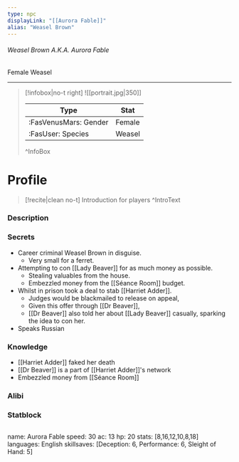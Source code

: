 ```yaml
---
type: npc
displayLink: "[[Aurora Fable]]"
alias: "Weasel Brown"
---
```


###### Weasel Brown A.K.A. Aurora Fable
<span class="sub2">Female Weasel </span>
___

> [!infobox|no-t right]
> ![[portrait.jpg|350]]
>
> | Type | Stat |
> | ---- | ---- |
> | :FasVenusMars: Gender | Female |
> | :FasUser: Species | Weasel |
>^InfoBox

# Profile

> [!recite|clean no-t]
>	Introduction for players
>^IntroText

### Description


### Secrets
- Career criminal Weasel Brown in disguise.
	- Very small for a ferret.
- Attempting to con ⁠[[Lady Beaver]] for as much money as possible.
    - Stealing valuables from the house.
    - Embezzled money from the [[Séance Room]] budget.
- Whilst in prison took a deal to stab ⁠[[Harriet Adder]].
    - Judges would be blackmailed to release on appeal,
    - Given this offer through ⁠[[Dr Beaver]],
    - ⁠[[Dr Beaver]] also told her about ⁠[[Lady Beaver]] casually, sparking the idea to con her.
- Speaks Russian

### Knowledge
- [[Harriet Adder]] faked her death
- [[Dr Beaver]] is a part of [[Harriet Adder]]'s network
- Embezzled money from [[Séance Room]]

### Alibi 


### Statblock
>```statblock
name: Aurora Fable
speed: 30
ac: 13
hp: 20
stats: [8,16,12,10,8,18]
languages: English
skillsaves: [Deception: 6, Performance: 6, Sleight of Hand: 5]